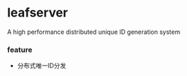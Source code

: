 # leafserver
A high performance distributed unique ID generation system


### feature

   - 分布式唯一ID分发


  
  
